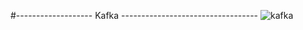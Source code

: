 #------------------- Kafka ----------------------------------
![kafka](https://github.com/GDIATTA/Kafka/assets/147615966/e7fe601f-38d3-4723-9348-0e8fdcba213a)
